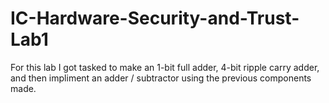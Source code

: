 # IC-Hardware-Security-and-Trust-Lab1
For this lab I got tasked to make an 1-bit full adder, 4-bit ripple carry adder, and then impliment an adder / subtractor using the previous components made.
